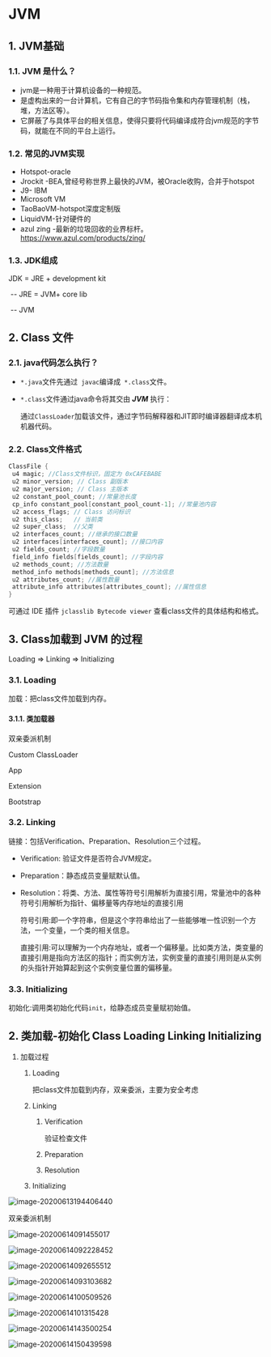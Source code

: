 # JVM

## 1. JVM基础

### 1.1.  JVM 是什么？

- jvm是一种用于计算机设备的一种规范。
- 是虚构出来的一台计算机，它有自己的字节码指令集和内存管理机制（栈，堆，方法区等）。
- 它屏蔽了与具体平台的相关信息，使得只要将代码编译成符合jvm规范的字节码，就能在不同的平台上运行。

### 1.2. 常见的JVM实现

- Hotspot-oracle
- Jrockit -BEA,曾经号称世界上最快的JVM，被Oracle收购，合并于hotspot
- J9- IBM
- Microsoft VM
- TaoBaoVM-hotspot深度定制版
- LiquidVM-针对硬件的
- azul zing -最新的垃圾回收的业界标杆。https://www.azul.com/products/zing/

### 1.3. JDK组成

 JDK = JRE + development kit

​	-- JRE = JVM+ core lib

​		-- JVM



## 2.  Class 文件

### 2.1. java代码怎么执行？

- `*.java`文件先通过` javac`编译成` *.class`文件。

- `*.class`文件通过java命令将其交由 ***JVM*** 执行：

  通过`ClassLoader`加载该文件，通过字节码解释器和JIT即时编译器翻译成本机机器代码。

### 2.2. Class文件格式

```java
ClassFile {
 u4 magic; //Class文件标识，固定为 0xCAFEBABE
 u2 minor_version; // Class 副版本
 u2 major_version; // Class 主版本
 u2 constant_pool_count; //常量池长度
 cp_info constant_pool[constant_pool_count-1]; //常量池内容
 u2 access_flags; // Class 访问标识
 u2 this_class;   // 当前类
 u2 super_class;  //父类
 u2 interfaces_count; //继承的接口数量
 u2 interfaces[interfaces_count]; //接口内容
 u2 fields_count; //字段数量
 field_info fields[fields_count]; //字段内容
 u2 methods_count; //方法数量
 method_info methods[methods_count]; //方法信息
 u2 attributes_count; //属性数量
 attribute_info attributes[attributes_count]; //属性信息
}

```

可通过 IDE 插件 `jclasslib Bytecode viewer` 查看class文件的具体结构和格式。



## 3. Class加载到 JVM 的过程

Loading => Linking => Initializing

### 3.1. Loading

加载：把class文件加载到内存。

#### 3.1.1. 类加载器

双亲委派机制

Custom ClassLoader

App

Extension

Bootstrap

### 3.2. Linking

链接：包括Verification、Preparation、Resolution三个过程。

- Verification: 验证文件是否符合JVM规定。

- Preparation：静态成员变量赋默认值。

- Resolution：将类、方法、属性等符号引用解析为直接引用，常量池中的各种符号引用解析为指针、偏移量等内存地址的直接引用

  符号引用:即一个字符串，但是这个字符串给出了一些能够唯一性识别一个方法，一个变量，一个类的相关信息。

  直接引用:可以理解为一个内存地址，或者一个偏移量。比如类方法，类变量的直接引用是指向方法区的指针；而实例方法，实例变量的直接引用则是从实例的头指针开始算起到这个实例变量位置的偏移量。

### 3.3. Initializing

初始化:调用类初始化代码`init`，给静态成员变量赋初始值。







## 2. 类加载-初始化 Class Loading Linking Initializing

1. 加载过程

   1. Loading

      把class文件加载到内存，双亲委派，主要为安全考虑

   2. Linking
   
      1. Verification
   
         验证检查文件
   
      2. Preparation
   
      3. Resolution
   
   3. Initializing

![image-20200613194406440](C:\Users\LPSHARE\AppData\Roaming\Typora\typora-user-images\image-20200613194406440.png)

双亲委派机制

![image-20200614091455017](C:\Users\LPSHARE\AppData\Roaming\Typora\typora-user-images\image-20200614091455017.png)

![image-20200614092228452](C:\Users\LPSHARE\AppData\Roaming\Typora\typora-user-images\image-20200614092228452.png)

![image-20200614092655512](C:\Users\LPSHARE\AppData\Roaming\Typora\typora-user-images\image-20200614092655512.png)

![image-20200614093103682](C:\Users\LPSHARE\AppData\Roaming\Typora\typora-user-images\image-20200614093103682.png)

![image-20200614100509526](C:\Users\LPSHARE\AppData\Roaming\Typora\typora-user-images\image-20200614100509526.png)

![image-20200614101315428](C:\Users\LPSHARE\AppData\Roaming\Typora\typora-user-images\image-20200614101315428.png)





![image-20200614143500254](C:\Users\LPSHARE\AppData\Roaming\Typora\typora-user-images\image-20200614143500254.png)

![image-20200614150439598](C:\Users\LPSHARE\AppData\Roaming\Typora\typora-user-images\image-20200614150439598.png)